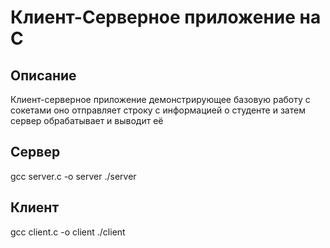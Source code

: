 # Клиент-Серверное приложение на C

## Описание
Клиент-серверное приложение демонстрирующее базовую работу с сокетами оно отправляет строку с информацией о студенте и затем сервер обрабатывает и выводит её



## Сервер

gcc server.c -o server
./server

## Клиент

gcc client.c -o client
./client
